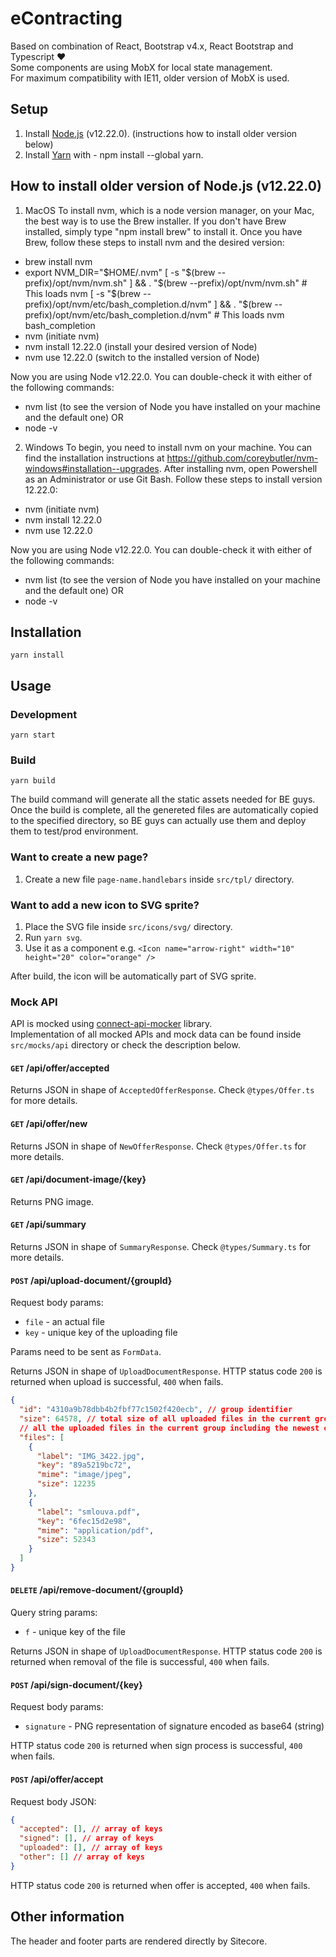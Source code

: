 # eContracting

Based on combination of React, Bootstrap v4.x, React Bootstrap and Typescript ❤️\
Some components are using MobX for local state management.\
For maximum compatibility with IE11, older version of MobX is used.

## Setup

1. Install [Node.js](https://nodejs.org) (v12.22.0). (instructions how to install older version below)
2. Install [Yarn](https://yarnpkg.com) with - npm install --global yarn. 

## How to install older version of Node.js (v12.22.0)

1. MacOS
To install nvm, which is a node version manager, on your Mac, the best way is to use the Brew installer. If you don't have Brew installed, simply type "npm install brew" to install it. Once you have Brew, follow these steps to install nvm and the desired version:

- brew install nvm
- export NVM_DIR="$HOME/.nvm"
  [ -s "$(brew --prefix)/opt/nvm/nvm.sh" ] && . "$(brew --prefix)/opt/nvm/nvm.sh" # This loads nvm
  [ -s "$(brew --prefix)/opt/nvm/etc/bash_completion.d/nvm" ] && . "$(brew --prefix)/opt/nvm/etc/bash_completion.d/nvm" # This loads nvm bash_completion
- nvm (initiate nvm)
- nvm install 12.22.0 (install your desired version of Node)
- nvm use 12.22.0 (switch to the installed version of Node)

Now you are using Node v12.22.0. You can double-check it with either of the following commands:

- nvm list (to see the version of Node you have installed on your machine and the default one)
OR
- node -v

2. Windows
To begin, you need to install nvm on your machine. You can find the installation instructions at https://github.com/coreybutler/nvm-windows#installation--upgrades.
After installing nvm, open Powershell as an Administrator or use Git Bash. Follow these steps to install version 12.22.0:

- nvm (initiate nvm)
- nvm install 12.22.0
- nvm use 12.22.0

Now you are using Node v12.22.0. You can double-check it with either of the following commands:

- nvm list (to see the version of Node you have installed on your machine and the default one)
OR
- node -v

## Installation

`yarn install`

## Usage

### Development

`yarn start`

### Build

`yarn build`

The build command will generate all the static assets needed for BE guys.\
Once the build is complete, all the genereted files are automatically copied to the specified directory, so BE guys can actually use them and deploy them to test/prod environment.

### Want to create a new page?

1. Create a new file `page-name.handlebars` inside `src/tpl/` directory.

### Want to add a new icon to SVG sprite?

1. Place the SVG file inside `src/icons/svg/` directory.
2. Run `yarn svg`.
3. Use it as a component e.g. `<Icon name="arrow-right" width="10" height="20" color="orange" />`

After build, the icon will be automatically part of SVG sprite.

### Mock API

API is mocked using [connect-api-mocker](https://github.com/muratcorlu/connect-api-mocker) library.\
Implementation of all mocked APIs and mock data can be found inside `src/mocks/api` directory or check the description below.

#### `GET` /api/offer/accepted

Returns JSON in shape of `AcceptedOfferResponse`. Check `@types/Offer.ts` for more details.

#### `GET` /api/offer/new

Returns JSON in shape of `NewOfferResponse`. Check `@types/Offer.ts` for more details.

#### `GET` /api/document-image/{key}

Returns PNG image.

#### `GET` /api/summary

Returns JSON in shape of `SummaryResponse`. Check `@types/Summary.ts` for more details.

#### `POST` /api/upload-document/{groupId}

Request body params:

- `file` - an actual file
- `key` - unique key of the uploading file

Params need to be sent as `FormData`.

Returns JSON in shape of `UploadDocumentResponse`. HTTP status code `200` is returned when upload is successful, `400` when fails.

```json
{
  "id": "4310a9b78dbb4b2fbf77c1502f420ecb", // group identifier
  "size": 64578, // total size of all uploaded files in the current group in bytes
  // all the uploaded files in the current group including the newest one that was uploaded
  "files": [
    {
      "label": "IMG_3422.jpg",
      "key": "89a5219bc72",
      "mime": "image/jpeg",
      "size": 12235
    },
    {
      "label": "smlouva.pdf",
      "key": "6fec15d2e98",
      "mime": "application/pdf",
      "size": 52343
    }
  ]
}
```

#### `DELETE` /api/remove-document/{groupId}

Query string params:

- `f` - unique key of the file

Returns JSON in shape of `UploadDocumentResponse`. HTTP status code `200` is returned when removal of the file is successful, `400` when fails.

#### `POST` /api/sign-document/{key}

Request body params:

- `signature` - PNG representation of signature encoded as base64 (string)

HTTP status code `200` is returned when sign process is successful, `400` when fails.

#### `POST` /api/offer/accept

Request body JSON:

```json
{
  "accepted": [], // array of keys
  "signed": [], // array of keys
  "uploaded": [], // array of keys
  "other": [] // array of keys
}
```

HTTP status code `200` is returned when offer is accepted, `400` when fails.

## Other information

The header and footer parts are rendered directly by Sitecore.
